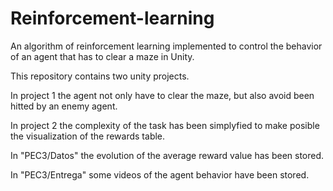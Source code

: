 # Reinforcement-learning

An algorithm of reinforcement learning implemented to control the behavior of an agent that has to clear a maze in Unity.

This repository contains two unity projects. 

In project 1 the agent not only have to clear the maze, but also avoid been hitted by an enemy agent.

In project 2 the complexity of the task has been simplyfied to make posible the visualization of the rewards table.

In "PEC3/Datos" the evolution of the average reward value has been stored.

In "PEC3/Entrega" some videos of the agent behavior have been stored.
